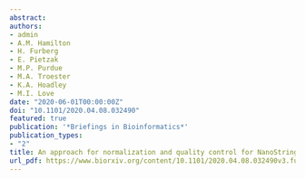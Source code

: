 ```yaml
---
abstract:
authors:
- admin
- A.M. Hamilton
- H. Furberg
- E. Pietzak
- M.P. Purdue
- M.A. Troester 
- K.A. Hoadley
- M.I. Love
date: "2020-06-01T00:00:00Z"
doi: "10.1101/2020.04.08.032490"
featured: true
publication: '*Briefings in Bioinformatics*'
publication_types:
- "2"
title: An approach for normalization and quality control for NanoString RNA expression data
url_pdf: https://www.biorxiv.org/content/10.1101/2020.04.08.032490v3.full.pdf
---
```

